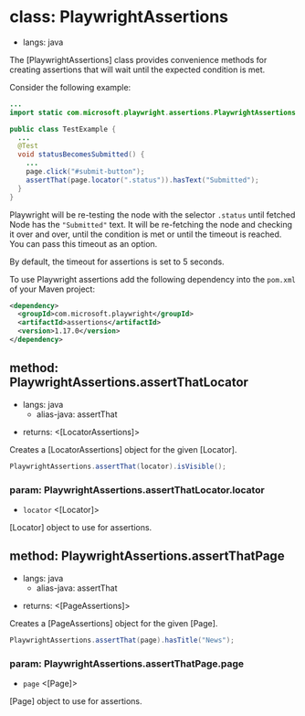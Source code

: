 # class: PlaywrightAssertions
* langs: java

The [PlaywrightAssertions] class provides convenience methods for creating assertions that will wait until the expected condition is met.

Consider the following example:

```java
...
import static com.microsoft.playwright.assertions.PlaywrightAssertions.assertThat;

public class TestExample {
  ...
  @Test
  void statusBecomesSubmitted() {
    ...
    page.click("#submit-button");
    assertThat(page.locator(".status")).hasText("Submitted");
  }
}
```

Playwright will be re-testing the node with the selector `.status` until fetched Node has the `"Submitted"`
text. It will be re-fetching the node and checking it over and over, until the condition is met or until the timeout is
reached. You can pass this timeout as an option.

By default, the timeout for assertions is set to 5 seconds.

To use Playwright assertions add the following dependency into the `pom.xml` of your Maven project:

```xml
<dependency>
  <groupId>com.microsoft.playwright</groupId>
  <artifactId>assertions</artifactId>
  <version>1.17.0</version>
</dependency>
```

## method: PlaywrightAssertions.assertThatLocator
* langs: java
  - alias-java: assertThat
- returns: <[LocatorAssertions]>

Creates a [LocatorAssertions] object for the given [Locator].

```java
PlaywrightAssertions.assertThat(locator).isVisible();
```

### param: PlaywrightAssertions.assertThatLocator.locator
- `locator` <[Locator]>

[Locator] object to use for assertions.

## method: PlaywrightAssertions.assertThatPage
* langs: java
  - alias-java: assertThat
- returns: <[PageAssertions]>

Creates a [PageAssertions] object for the given [Page].

```java
PlaywrightAssertions.assertThat(page).hasTitle("News");
```

### param: PlaywrightAssertions.assertThatPage.page
- `page` <[Page]>

[Page] object to use for assertions.
